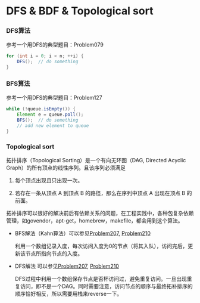 # DFS & BDF & Topological sort

### DFS算法

参考一个用DFS的典型题目：Problem079

```java
for (int i = 0; i < n; ++i) {
	DFS();  // do something
}
```

### BFS算法

参考一个用DFS的典型题目：Problem127

```java
while (!queue.isEmpty()) {
	Element e = queue.poll();
	BFS();  // do something
	// add new element to queue
}
```

### Topological sort

拓扑排序（Topological Sorting）是一个有向无环图（DAG, Directed Acyclic Graph）的所有顶点的线性序列。且该序列必须满足

1. 每个顶点出现且只出现一次。

2. 若存在一条从顶点 A 到顶点 B 的路径，那么在序列中顶点 A 出现在顶点 B 的前面。

拓补排序可以很好的解决前后有依赖关系的问题，在工程实践中，各种包复杂依赖管理，如govendor，apt-get，homebrew，makefile，都会用到这个算法。

- BFS解法（Kahn算法）可以参见[Problem207](Problem207.java), [Problem210](Problem210.java)

  利用一个数组记录入度，每次访问入度为0的节点（将其入队），访问完后，更新该节点所指向节点的入度。

- DFS解法 可以参见[Problem207](Problem207.java), [Problem210](Problem210.java)

  DFS过程中利用一个数组保存节点是否杯访问过，避免重复访问。一旦出现重复访问，即不是一个DAG。同时需要注意，访问节点的顺序与最终拓补排序的顺序恰好相反，所以需要用栈来reverse一下。





